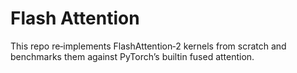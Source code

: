 # Flash Attention

This repo re‑implements FlashAttention‑2 kernels from scratch and benchmarks them against PyTorch’s builtin fused attention.